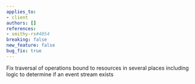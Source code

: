 ```yaml
---
applies_to:
- client
authors: []
references:
- smithy-rs#4054
breaking: false
new_feature: false
bug_fix: true
---
```

Fix traversal of operations bound to resources in several places including logic to determine if an event stream exists
